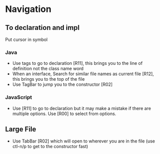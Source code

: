 # Navigation

## To declaration and impl

Put cursor in symbol

### Java

- Use tags to go to declaration [R11], this brings you to the line of definition not the class name word
- When an interface, Search for similar file names as current file [R12], this brings you to the top of the file
- Use TagBar to jump you to the constructor [R02]

### JavaScript

- Use [R11] to go to declaration but it may make a mistake if there are multiple options. Use [R00] to select from options.


## Large File

- Use TabBar [R02] which will open to wherever you are in the file (use ctl-n/p to get to the constructor fast)

